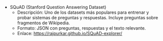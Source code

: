 - SQuAD (Stanford Question Answering Dataset)
  - Descripción: Uno de los datasets más populares para entrenar y probar sistemas de preguntas y respuestas. Incluye preguntas sobre fragmentos de Wikipedia.
  - Formato: JSON con preguntas, respuestas y el texto relevante.
  - Enlace: https://rajpurkar.github.io/SQuAD-explorer/
